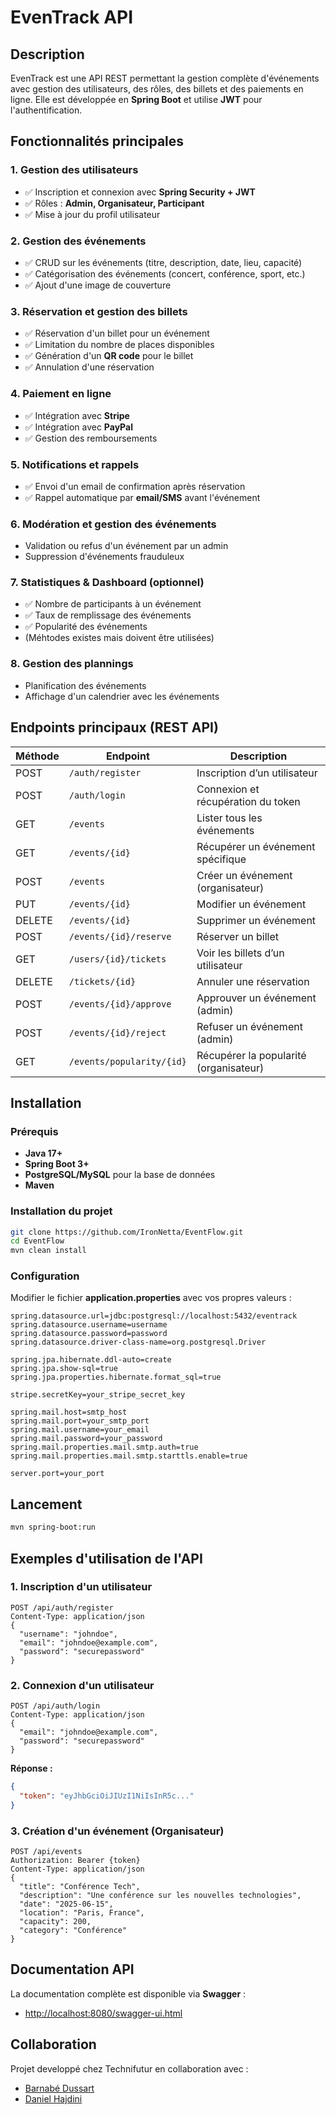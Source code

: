 # EvenTrack API

## Description
EvenTrack est une API REST permettant la gestion complète d'événements avec gestion des utilisateurs, des rôles, des billets et des paiements en ligne. Elle est développée en **Spring Boot** et utilise **JWT** pour l'authentification.

## Fonctionnalités principales

### 1. Gestion des utilisateurs
- ✅ Inscription et connexion avec **Spring Security + JWT**
- ✅ Rôles : **Admin, Organisateur, Participant**
- ✅ Mise à jour du profil utilisateur

### 2. Gestion des événements
- ✅ CRUD sur les événements (titre, description, date, lieu, capacité)
- ✅ Catégorisation des événements (concert, conférence, sport, etc.)
- ✅ Ajout d'une image de couverture

### 3. Réservation et gestion des billets
- ✅ Réservation d'un billet pour un événement
- ✅ Limitation du nombre de places disponibles
- ✅ Génération d'un **QR code** pour le billet
- ✅ Annulation d'une réservation

### 4. Paiement en ligne
- ✅ Intégration avec **Stripe** 
- ✅ Intégration avec **PayPal**
- ✅ Gestion des remboursements

### 5. Notifications et rappels
- ✅ Envoi d'un email de confirmation après réservation
- ✅ Rappel automatique par **email/SMS** avant l'événement

### 6. Modération et gestion des événements
- Validation ou refus d'un événement par un admin
- Suppression d'événements frauduleux

### 7. Statistiques & Dashboard (optionnel)
- ✅ Nombre de participants à un événement
- ✅ Taux de remplissage des événements
- ✅ Popularité des événements
- (Méhtodes existes mais doivent être utilisées)

### 8. Gestion des plannings
- Planification des événements
- Affichage d'un calendrier avec les événements

## Endpoints principaux (REST API)

| Méthode | Endpoint                  | Description                              |
|---------|---------------------------|------------------------------------------|
| POST    | `/auth/register`          | Inscription d’un utilisateur             |
| POST    | `/auth/login`             | Connexion et récupération du token       |
| GET     | `/events`                 | Lister tous les événements               |
| GET     | `/events/{id}`            | Récupérer un événement spécifique        |
| POST    | `/events`                 | Créer un événement (organisateur)        |
| PUT     | `/events/{id}`            | Modifier un événement                    |
| DELETE  | `/events/{id}`            | Supprimer un événement                   |
| POST    | `/events/{id}/reserve`    | Réserver un billet                       |
| GET     | `/users/{id}/tickets`     | Voir les billets d’un utilisateur        |
| DELETE  | `/tickets/{id}`           | Annuler une réservation                  |
| POST    | `/events/{id}/approve`    | Approuver un événement (admin)           |
| POST    | `/events/{id}/reject`     | Refuser un événement (admin)             |
| GET     | `/events/popularity/{id}` | Récupérer la popularité  (organisateur)  |

## Installation
### Prérequis
- **Java 17+**
- **Spring Boot 3+**
- **PostgreSQL/MySQL** pour la base de données
- **Maven**

### Installation du projet
```sh
git clone https://github.com/IronNetta/EventFlow.git
cd EventFlow
mvn clean install
```

### Configuration
Modifier le fichier **application.properties** avec vos propres valeurs :
```properties
spring.datasource.url=jdbc:postgresql://localhost:5432/eventrack
spring.datasource.username=username
spring.datasource.password=password
spring.datasource.driver-class-name=org.postgresql.Driver

spring.jpa.hibernate.ddl-auto=create
spring.jpa.show-sql=true
spring.jpa.properties.hibernate.format_sql=true

stripe.secretKey=your_stripe_secret_key

spring.mail.host=smtp_host
spring.mail.port=your_smtp_port
spring.mail.username=your_email
spring.mail.password=your_password
spring.mail.properties.mail.smtp.auth=true
spring.mail.properties.mail.smtp.starttls.enable=true

server.port=your_port
```

## Lancement
```sh
mvn spring-boot:run
```

## Exemples d'utilisation de l'API

### 1. Inscription d'un utilisateur
```http
POST /api/auth/register
Content-Type: application/json
{
  "username": "johndoe",
  "email": "johndoe@example.com",
  "password": "securepassword"
}
```

### 2. Connexion d'un utilisateur
```http
POST /api/auth/login
Content-Type: application/json
{
  "email": "johndoe@example.com",
  "password": "securepassword"
}
```
**Réponse :**
```json
{
  "token": "eyJhbGciOiJIUzI1NiIsInR5c..."
}
```

### 3. Création d'un événement (Organisateur)
```http
POST /api/events
Authorization: Bearer {token}
Content-Type: application/json
{
  "title": "Conférence Tech",
  "description": "Une conférence sur les nouvelles technologies",
  "date": "2025-06-15",
  "location": "Paris, France",
  "capacity": 200,
  "category": "Conférence"
}
```

## Documentation API
La documentation complète est disponible via **Swagger** :
- [http://localhost:8080/swagger-ui.html](http://localhost:8080/swagger-ui.html)

## Collaboration
Projet developpé chez Technifutur en collaboration avec : 
- [Barnabé Dussart](https://github.com/AtomDus)
- [Daniel Hajdini](https://github.com/DanHajdini)

